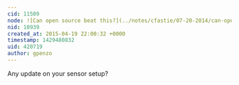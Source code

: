 ```yaml
---
cid: 11509
node: ![Can open source beat this?](../notes/cfastie/07-20-2014/can-open-source-beat-this)
nid: 10939
created_at: 2015-04-19 22:00:32 +0000
timestamp: 1429480832
uid: 420719
author: gpenzo
---
```


Any update on your sensor setup?